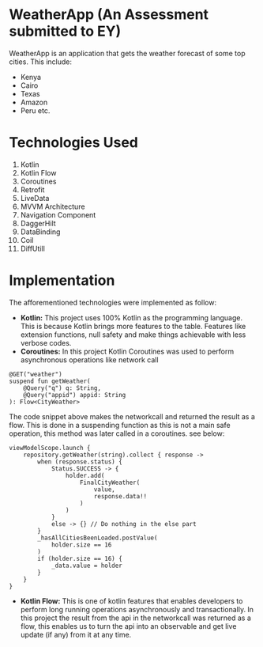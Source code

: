 # WeatherApp (An Assessment submitted to EY)
WeatherApp is an application that gets the weather forecast of some top cities. This include:
* Kenya
* Cairo
* Texas
* Amazon
* Peru etc.

# Technologies Used
1. Kotlin
2. Kotlin Flow
3. Coroutines
4. Retrofit
5. LiveData
6. MVVM Architecture
7. Navigation Component
8. DaggerHilt
9. DataBinding
10. Coil
11. DiffUtill

# Implementation
The afforementioned technologies were implemented as follow:
- **Kotlin:** 
This project uses 100% Kotlin as the programming language. This is because Kotlin brings more features to the table. Features like extension functions, null safety and make things achievable with less verbose codes.
- **Coroutines:**
In this project Kotlin Coroutines was used to perform asynchronous operations like network call
```
@GET("weather")
suspend fun getWeather(
    @Query("q") q: String,
    @Query("appid") appid: String
): Flow<CityWeather>    
```

The code snippet above makes the networkcall and returned the result as a flow. This is done in a suspending function as this is not a main safe operation, this method was later called in a coroutines. see below: 
```
viewModelScope.launch {
    repository.getWeather(string).collect { response ->
        when (response.status) {
            Status.SUCCESS -> {
                holder.add(
                    FinalCityWeather(
                        value,
                        response.data!!
                    )
                )
            }
            else -> {} // Do nothing in the else part
        }
        _hasAllCitiesBeenLoaded.postValue(
            holder.size == 16
        )
        if (holder.size == 16) {
            _data.value = holder
        }
    }
}
```

- **Kotlin Flow:**
This is one of kotlin features that enables developers to perform long running operations asynchronously and transactionally.
In this project the result from the api in the networkcall was returned as a flow, this enables us to turn the api into an observable and get live update (if any) from it at any time. 




